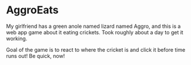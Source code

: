 # AggroEats
My girlfriend has a green anole named lizard named Aggro, and this is a web app game about it eating crickets. Took roughly about a day to get it working. 

Goal of the game is to react to where the cricket is and click it before time runs out! Be quick, now!

